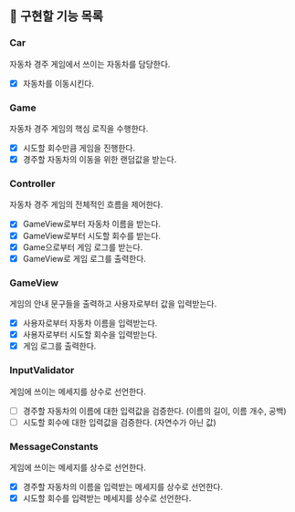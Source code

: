 ## 📝 구현할 기능 목록

### Car
자동차 경주 게임에서 쓰이는 자동차를 담당한다.
- [x] 자동차를 이동시킨다.

### Game
자동차 경주 게임의 핵심 로직을 수행한다.
- [x] 시도할 회수만큼 게임을 진행한다.
- [x] 경주할 자동차의 이동을 위한 랜덤값을 받는다.

### Controller
자동차 경주 게임의 전체적인 흐름을 제어한다.
- [x] GameView로부터 자동차 이름을 받는다.
- [x] GameView로부터 시도할 회수를 받는다.
- [x] Game으로부터 게임 로그를 받는다.
- [x] GameView로 게임 로그를 출력한다.

### GameView
게임의 안내 문구들을 출력하고 사용자로부터 값을 입력받는다.
- [x] 사용자로부터 자동차 이름을 입력받는다.
- [x] 사용자로부터 시도할 회수을 입력받는다.
- [x] 게임 로그를 출력한다.

### InputValidator
게임에 쓰이는 메세지를 상수로 선언한다.
- [ ] 경주할 자동차의 이름에 대한 입력값을 검증한다. (이름의 길이, 이름 개수, 공백)
- [ ] 시도할 회수에 대한 입력값을 검증한다. (자연수가 아닌 값)

### MessageConstants
게임에 쓰이는 메세지를 상수로 선언한다.
- [x] 경주할 자동차의 이름을 입력받는 메세지를 상수로 선언한다.
- [x] 시도할 회수를 입력받는 메세지를 상수로 선언한다.